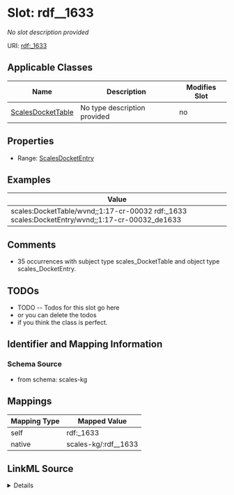 

# Slot: rdf__1633


_No slot description provided_





URI: [rdf:_1633](http://www.w3.org/1999/02/22-rdf-syntax-ns#_1633)



<!-- no inheritance hierarchy -->





## Applicable Classes

| Name | Description | Modifies Slot |
| --- | --- | --- |
| [ScalesDocketTable](../classes/ScalesDocketTable.md) | No type description provided |  no  |







## Properties

* Range: [ScalesDocketEntry](../classes/ScalesDocketEntry.md)






## Examples

| Value |
| --- |
| scales:DocketTable/wvnd;;1:17-cr-00032 rdf:_1633 scales:DocketEntry/wvnd;;1:17-cr-00032_de1633 |

## Comments

* 35 occurrences with subject type scales_DocketTable and object type scales_DocketEntry.

## TODOs

* TODO -- Todos for this slot go here
* or you can delete the todos
* if you think the class is perfect.

## Identifier and Mapping Information







### Schema Source


* from schema: scales-kg




## Mappings

| Mapping Type | Mapped Value |
| ---  | ---  |
| self | rdf:_1633 |
| native | scales-kg/:rdf__1633 |




## LinkML Source

<details>
```yaml
name: rdf__1633
description: No slot description provided
todos:
- TODO -- Todos for this slot go here
- or you can delete the todos
- if you think the class is perfect.
comments:
- 35 occurrences with subject type scales_DocketTable and object type scales_DocketEntry.
examples:
- value: scales:DocketTable/wvnd;;1:17-cr-00032 rdf:_1633 scales:DocketEntry/wvnd;;1:17-cr-00032_de1633
from_schema: scales-kg
rank: 1000
slot_uri: rdf:_1633
alias: rdf__1633
domain_of:
- scales_DocketTable
range: scales_DocketEntry

```
</details>